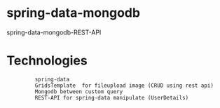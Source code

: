 # spring-data-mongodb
spring-data-mongodb-REST-API


# Technologies

             spring-data
             GridsTemplate  for fileupload image (CRUD using rest api)
             Mongodb between custom query
             REST-API for spring-data manipulate (UserDetails)
